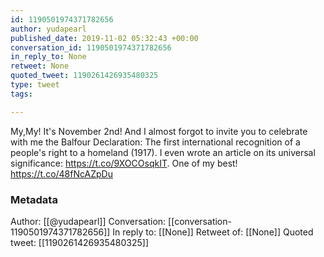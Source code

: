```yaml
---
id: 1190501974371782656
author: yudapearl
published_date: 2019-11-02 05:32:43 +00:00
conversation_id: 1190501974371782656
in_reply_to: None
retweet: None
quoted_tweet: 1190261426935480325
type: tweet
tags:

---
```


My,My! It's November 2nd! And I almost forgot to invite you to celebrate with me the Balfour Declaration: The first international recognition of a people's right to a homeland (1917). I even wrote an article on its universal significance: https://t.co/9XOCOsqkIT. One of my best! https://t.co/48fNcAZpDu

### Metadata

Author: [[@yudapearl]]
Conversation: [[conversation-1190501974371782656]]
In reply to: [[None]]
Retweet of: [[None]]
Quoted tweet: [[1190261426935480325]]
